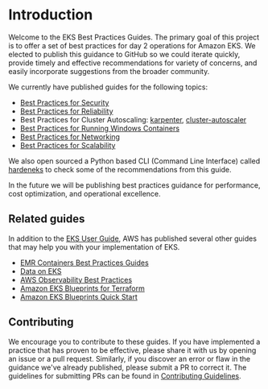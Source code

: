 # Introduction
Welcome to the EKS Best Practices Guides.  The primary goal of this project is to offer a set of best practices for day 2 operations for Amazon EKS. We elected to publish this guidance to GitHub so we could iterate quickly, provide timely and effective recommendations for variety of concerns, and easily incorporate suggestions from the broader community.  

We currently have published guides for the following topics: 

* [Best Practices for Security](security/docs/)
* [Best Practices for Reliability](reliability/docs/)
* Best Practices for Cluster Autoscaling: [karpenter](karpenter/), [cluster-autoscaler](cluster-autoscaling/)
* [Best Practices for Running Windows Containers](windows/docs/ami/)
* [Best Practices for Networking](networking/index/)
* [Best Practices for Scalability](scalability/docs/)

We also open sourced a Python based CLI (Command Line Interface) called [hardeneks](https://github.com/aws-samples/hardeneks) to check some of the recommendations from this guide.

In the future we will be publishing best practices guidance for performance, cost optimization, and operational excellence. 

## Related guides
In addition to the [EKS User Guide](https://docs.aws.amazon.com/eks/latest/userguide/what-is-eks.html), AWS has published several other guides that may help you with your implementation of EKS.

* [EMR Containers Best Practices Guides](https://aws.github.io/aws-emr-containers-best-practices/)
* [Data on EKS](https://awslabs.github.io/data-on-eks/)
* [AWS Observability Best Practices](https://aws-observability.github.io/observability-best-practices/)
* [Amazon EKS Blueprints for Terraform](https://aws-ia.github.io/terraform-aws-eks-blueprints/)
* [Amazon EKS Blueprints Quick Start](https://aws-quickstart.github.io/cdk-eks-blueprints/)

## Contributing
We encourage you to contribute to these guides. If you have implemented a practice that has proven to be effective, please share it with us by opening an issue or a pull request. Similarly, if you discover an error or flaw in the guidance we've already published, please submit a PR to correct it. The guidelines for submitting PRs can be found in [Contributing Guidelines](https://github.com/aws/aws-eks-best-practices/blob/master/CONTRIBUTING.md).
